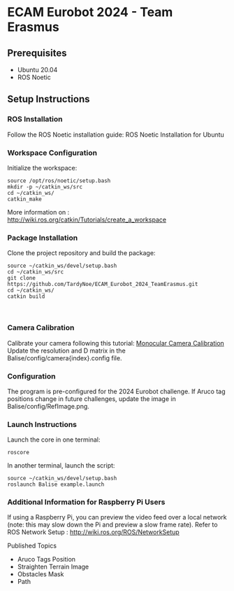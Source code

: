 # ECAM Eurobot 2024 - Team Erasmus

## Prerequisites
* Ubuntu 20.04
* ROS Noetic
## Setup Instructions
### ROS Installation
Follow the ROS Noetic installation guide: ROS Noetic Installation for Ubuntu
### Workspace Configuration
Initialize the workspace:
```
source /opt/ros/noetic/setup.bash
mkdir -p ~/catkin_ws/src
cd ~/catkin_ws/
catkin_make
```
More information on : http://wiki.ros.org/catkin/Tutorials/create_a_workspace

### Package Installation
Clone the project repository and build the package:
```
source ~/catkin_ws/devel/setup.bash
cd ~/catkin_ws/src
git clone https://github.com/TardyNoe/ECAM_Eurobot_2024_TeamErasmus.git
cd ~/catkin_ws/
catkin build
```
  
### Camera Calibration
Calibrate your camera following this tutorial: [Monocular Camera Calibration](http://wiki.ros.org/camera_calibration/Tutorials/MonocularCalibration)
Update the resolution and D matrix in the Balise/config/camera{index}.config file.

### Configuration
The program is pre-configured for the 2024 Eurobot challenge.
If Aruco tag positions change in future challenges, update the image in Balise/config/RefImage.png.

### Launch Instructions
Launch the core in one terminal:
```
roscore
```
In another terminal, launch the script:

```
source ~/catkin_ws/devel/setup.bash
roslaunch Balise example.launch
```
### Additional Information for Raspberry Pi Users
If using a Raspberry Pi, you can preview the video feed over a local network (note: this may slow down the Pi and preview a slow frame rate). 
Refer to ROS Network Setup : http://wiki.ros.org/ROS/NetworkSetup

Published Topics
* Aruco Tags Position
* Straighten Terrain Image
* Obstacles Mask
* Path

